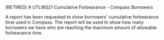 (RETIRED) # UTLWS21
Cumulative Forbearance - Compass Borrowers

A report has been requested to show borrowers' cumulative forbearance time used in Compass.  The report will be used to show how many borrowers we have who are reaching the maximum amount of allowable forbearance time.
